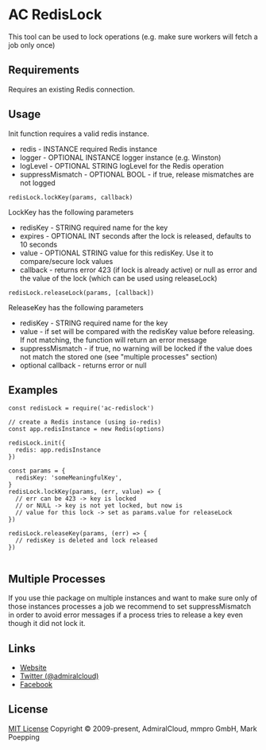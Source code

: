 # AC RedisLock
This tool can be used to lock operations (e.g. make sure workers will fetch a job only once)

## Requirements
Requires an existing Redis connection.

## Usage
Init function requires a valid redis instance.
+ redis - INSTANCE required Redis instance
+ logger - OPTIONAL INSTANCE logger instance (e.g. Winston)
+ logLevel - OPTIONAL STRING logLevel for the Redis operation
+ suppressMismatch - OPTIONAL BOOL - if true, release mismatches are not logged

```
redisLock.lockKey(params, callback)
```

LockKey has the following parameters
+ redisKey - STRING required name for the key
+ expires - OPTIONAL INT seconds after the lock is released, defaults to 10 seconds
+ value - OPTIONAL STRING value for this redisKey. Use it to compare/secure lock values
+ callback - returns error 423 (if lock is already active) or null as error and the value of the lock (which can be used using releaseLock)


```
redisLock.releaseLock(params, [callback])
```

ReleaseKey has the following parameters
+ redisKey - STRING required name for the key
+ value - if set will be compared with the redisKey value before releasing. If not matching, the function will return an error message
+ suppressMismatch - if true, no warning will be locked if the value does not match the stored one (see "multiple processes" section)
+ optional callback - returns error or null

## Examples

```
const redisLock = require('ac-redislock')

// create a Redis instance (using io-redis)
const app.redisInstance = new Redis(options)

redisLock.init({
  redis: app.redisInstance 
})

const params = {
  redisKey: 'someMeaningfulKey',
}
redisLock.lockKey(params, (err, value) => {
  // err can be 423 -> key is locked
  // or NULL -> key is not yet locked, but now is
  // value for this lock -> set as params.value for releaseLock
})

redisLock.releaseKey(params, (err) => {
  // redisKey is deleted and lock released
})


```

## Multiple Processes
If you use thie package on multiple instances and want to make sure only of those instances processes a job we recommend to set suppressMismatch in order to avoid error messages if a process tries to release a key even though it did not lock it.

## Links
- [Website](https://www.admiralcloud.com/)
- [Twitter (@admiralcloud)](https://twitter.com/admiralcloud)
- [Facebook](https://www.facebook.com/MediaAssetManagement/)

## License
[MIT License](https://opensource.org/licenses/MIT) Copyright © 2009-present, AdmiralCloud, mmpro GmbH, Mark Poepping